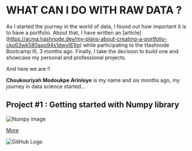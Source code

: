 # WHAT CAN I DO WITH RAW DATA ?
As I started the journey in the world of data, I found out how important it is to have a portfolio. About that, I have written an [article] (https://acma.hashnode.dev/my-plans-about-creating-a-portfolio-cko63wk580apo94s1dwyl61tp) while participating to the Hashnode Bootcamp III, 3 months ago. Finally, I take the decision to build one and showcase my personal and professional projects.

And here we are !!

**Choukouriyah Modoukpe Arinloye** is my name and six months ago, my journey in data science started... 

## Project #1 : Getting started with Numpy library

![Numpy image](https://www.kindpng.com/picc/m/713-7136289_rougier-numpy-logo-name-below-02-python-numpy.png)

[More](https://github.com/ModoukpeA/Numpy_SCA_Projects/)

![GitHub Logo](/images/logo.png)

